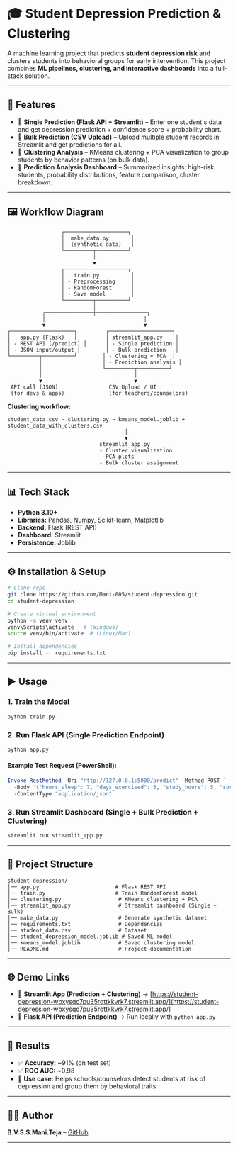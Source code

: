 # 🎓 Student Depression Prediction & Clustering

A machine learning project that predicts **student depression risk** and clusters students into behavioral groups for early intervention.
This project combines **ML pipelines, clustering, and interactive dashboards** into a full-stack solution.

---

## 🚀 Features

* 🔹 **Single Prediction (Flask API + Streamlit)** – Enter one student's data and get depression prediction + confidence score + probability chart.
* 🔹 **Bulk Prediction (CSV Upload)** – Upload multiple student records in Streamlit and get predictions for all.
* 🔹 **Clustering Analysis** – KMeans clustering + PCA visualization to group students by behavior patterns (on bulk data).
* 🔹 **Prediction Analysis Dashboard** – Summarized insights: high-risk students, probability distributions, feature comparison, cluster breakdown.

---

## 🖼️ Workflow Diagram

```
                 ┌────────────────────┐
                 │  make_data.py       │
                 │  (synthetic data)   │
                 └─────────┬──────────┘
                           │
                           ▼
                 ┌────────────────────┐
                 │   train.py          │
                 │ - Preprocessing     │
                 │ - RandomForest      │
                 │ - Save model        │
                 └─────────┬──────────┘
                           │
           ┌───────────────┼────────────────┐
           │                               │
           ▼                               ▼
┌────────────────────┐         ┌────────────────────┐
│   app.py (Flask)   │         │ streamlit_app.py    │
│ - REST API (/predict) │      │ - Single prediction │
│ - JSON input/output │        │ - Bulk prediction   │
└─────────┬──────────┘        │ - Clustering + PCA  │
          │                   │ - Prediction analysis │
          │                   └─────────┬──────────┘
          │                             │
          ▼                             ▼
 API call (JSON)                CSV Upload / UI
 (for devs & apps)              (for teachers/counselors)
```

**Clustering workflow:**

```
student_data.csv → clustering.py → kmeans_model.joblib + student_data_with_clusters.csv
                                     │
                                     ▼
                             streamlit_app.py
                             - Cluster visualization
                             - PCA plots
                             - Bulk cluster assignment
```

---

## 📊 Tech Stack

* **Python 3.10+**
* **Libraries:** Pandas, Numpy, Scikit-learn, Matplotlib
* **Backend:** Flask (REST API)
* **Dashboard:** Streamlit
* **Persistence:** Joblib

---

## ⚙️ Installation & Setup

```bash
# Clone repo
git clone https://github.com/Mani-005/student-depression.git
cd student-depression

# Create virtual environment
python -m venv venv
venv\Scripts\activate   # (Windows)
source venv/bin/activate  # (Linux/Mac)

# Install dependencies
pip install -r requirements.txt
```

---

## ▶️ Usage

### 1. Train the Model

```bash
python train.py
```

### 2. Run Flask API (Single Prediction Endpoint)

```bash
python app.py
```

#### Example Test Request (PowerShell):

```powershell
Invoke-RestMethod -Uri "http://127.0.0.1:5000/predict" -Method POST `
  -Body '{"hours_sleep": 7, "days_exercised": 3, "study_hours": 5, "social_score": 6, "attendance_pct": 85, "gpa": 7.5, "family_support": 1, "screen_time": 4, "concentration_issues": 0, "appetite_change": "no"}' `
  -ContentType "application/json"
```

### 3. Run Streamlit Dashboard (Single + Bulk Prediction + Clustering)

```bash
streamlit run streamlit_app.py
```

---

## 📂 Project Structure

```
student-depression/
│── app.py                        # Flask REST API
│── train.py                      # Train RandomForest model
│── clustering.py                  # KMeans clustering + PCA
│── streamlit_app.py               # Streamlit dashboard (Single + Bulk)
│── make_data.py                   # Generate synthetic dataset
│── requirements.txt               # Dependencies
│── student_data.csv               # Dataset
│── student_depression_model.joblib # Saved ML model
│── kmeans_model.joblib            # Saved clustering model
│── README.md                      # Project documentation
```

---

## 🌐 Demo Links

* 🔗 **Streamlit App (Prediction + Clustering)** → [https://student-depression-wbxysqc7pu35rottkkvrk7.streamlit.app/](https://student-depression-wbxysqc7pu35rottkkvrk7.streamlit.app/]
* 🔗 **Flask API (Prediction Endpoint)** → Run locally with `python app.py`

---

## 📌 Results

* ✅ **Accuracy:** \~91% (on test set)
* ✅ **ROC AUC:** \~0.98
* 🎯 **Use case:** Helps schools/counselors detect students at risk of depression and group them by behavioral traits.

---

## 👨‍💻 Author

**B.V.S.S.Mani.Teja** –  [GitHub](https://github.com/Mani-005)

---

